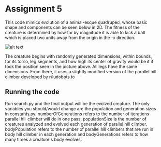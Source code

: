 # Assignment 5

This code mimics evolution of a animal-esque quadruped, whose basic shape and components can be seen below in 2D. The fitness of the creature is determined by how far by magnitude it is able to kick a ball which is placed two units away from the origin in the -x direction.


![alt text](https://i.imgur.com/0n0RaC0.png)


The creature begins with randomly generated dimensions, within bounds, for its torso, leg segments, and how high its center of gravity would be if it took the position seen in the picture above. All legs have the same dimensions. From there, it uses a slightly modified version of the parallel hill climber developed by r/ludobots to 


## Running the code

Run search.py and the final output will be the evolved creature. The only variables you should/would change are the population and generation sizes in constants.py. numberOfGenerations refers to the number of iterations parallel hill climber will do in one pass, populationSize is the number of creatures analyzed and evolved each generation of parallel hill climber. bodyPopulation refers to the number of parallel hill climbers that are run in body hill climber in each generation and bodyGenerations refers to how many times a creature's body evolves.

